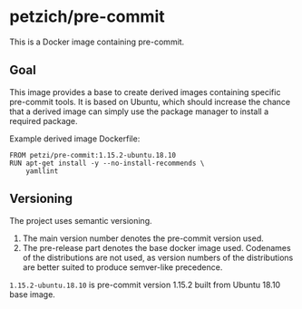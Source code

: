 # petzich/pre-commit

This is a Docker image containing pre-commit.

## Goal

This image provides a base to create derived images containing specific pre-commit tools. It is based on Ubuntu, which should increase the chance that a derived image can simply use the package manager to install a required package.

Example derived image Dockerfile:

```
FROM petzi/pre-commit:1.15.2-ubuntu.18.10
RUN apt-get install -y --no-install-recommends \
    yamllint
```

## Versioning

The project uses semantic versioning.

1. The main version number denotes the pre-commit version used.
1. The pre-release part denotes the base docker image used. Codenames of the distributions are not used, as version numbers of the distributions are better suited to produce semver-like precedence. 

`1.15.2-ubuntu.18.10` is pre-commit version 1.15.2 built from Ubuntu 18.10 base image.
